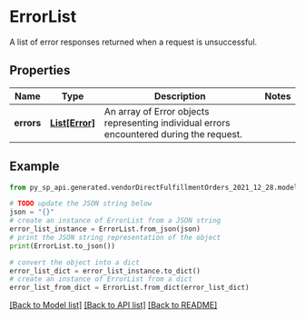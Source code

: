 # ErrorList

A list of error responses returned when a request is unsuccessful.

## Properties

Name | Type | Description | Notes
------------ | ------------- | ------------- | -------------
**errors** | [**List[Error]**](Error.md) | An array of Error objects representing individual errors encountered during the request. | 

## Example

```python
from py_sp_api.generated.vendorDirectFulfillmentOrders_2021_12_28.models.error_list import ErrorList

# TODO update the JSON string below
json = "{}"
# create an instance of ErrorList from a JSON string
error_list_instance = ErrorList.from_json(json)
# print the JSON string representation of the object
print(ErrorList.to_json())

# convert the object into a dict
error_list_dict = error_list_instance.to_dict()
# create an instance of ErrorList from a dict
error_list_from_dict = ErrorList.from_dict(error_list_dict)
```
[[Back to Model list]](../README.md#documentation-for-models) [[Back to API list]](../README.md#documentation-for-api-endpoints) [[Back to README]](../README.md)


